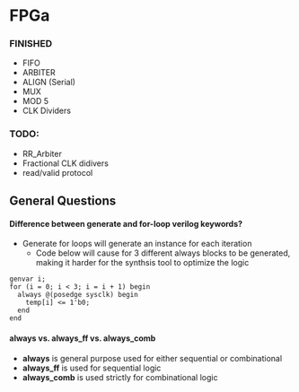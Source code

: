 # FPGa

### FINISHED
- FIFO
- ARBITER
- ALIGN (Serial)
- MUX
- MOD 5
- CLK Dividers

### TODO:
- RR_Arbiter
- Fractional CLK didivers
- read/valid protocol

## General Questions
#### Difference between generate and for-loop verilog keywords?
- Generate for loops will generate an instance for each iteration
  - Code below will cause for 3 different always blocks to be generated, making it harder
  for the synthsis tool to optimize the logic
```
genvar i;
for (i = 0; i < 3; i = i + 1) begin
  always @(posedge sysclk) begin
    temp[i] <= 1'b0;
  end
end
```

#### always vs. always_ff vs. always_comb
- **always** is general purpose used for either sequential or combinational
- **always_ff** is used for sequential logic
- **always_comb** is used strictly for combinational logic

